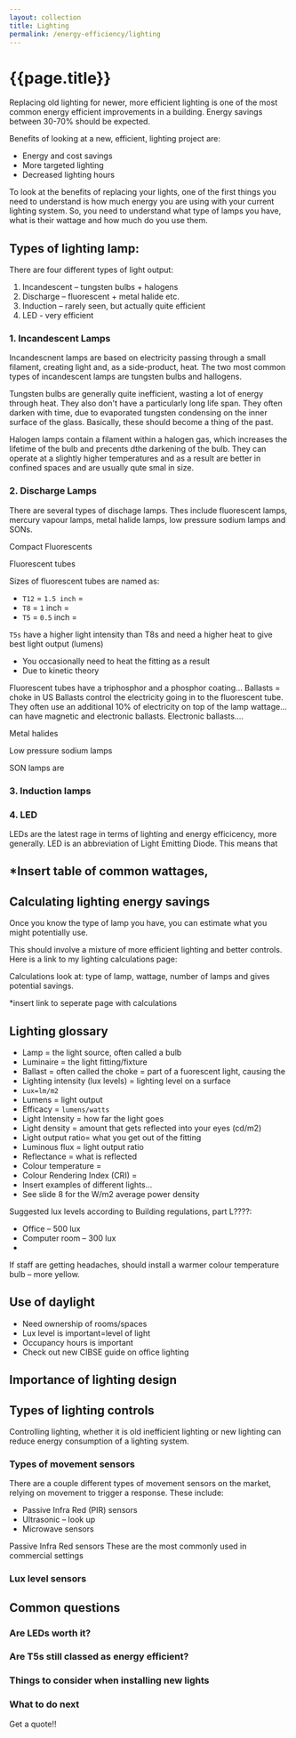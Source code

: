 ```yaml
---
layout: collection
title: Lighting
permalink: /energy-efficiency/lighting
---
```


# {{page.title}}

Replacing old lighting for newer, more efficient lighting is one of the most common energy efficient improvements in a building. Energy savings between 30-70% should be expected.

Benefits of looking at a new, efficient, lighting project are:

-	Energy and cost savings
-	More targeted lighting
-	Decreased lighting hours

To look at the benefits of replacing your lights, one of the first things you need to understand is how much energy you are using with your current lighting system. So, you need to understand what type of lamps you have, what is their wattage and how much do you use them.

## Types of lighting lamp:

There are four different types of light output:

1.	Incandescent – tungsten bulbs + halogens
2.	Discharge – fluorescent + metal halide etc.
3.	Induction – rarely seen, but actually quite efficient
4.	LED - very efficient

### 1. Incandescent Lamps

Incandescnent lamps are based on electricity passing through a small filament, creating light and, as a side-product, heat.
The two most common types of incandescent lamps are tungsten bulbs and hallogens.

Tungsten bulbs are generally quite inefficient, wasting a lot of energy through heat. They also don't have a particularly long life span. They often darken with time, due to evaporated tungsten condensing on the inner surface of the glass. Basically, these should become a thing of the past.

Halogen lamps contain a filament within a halogen gas, which increases the lifetime of the bulb and precents dthe darkening of the bulb. They can operate at a slightly higher temperatures and as a result are better in confined spaces and are usually qute smal in size.

### 2. Discharge Lamps

There are several types of dischage lamps. Thes include fluorescent lamps, mercury vapour lamps, metal halide lamps, low pressure sodium lamps and SONs.

Compact Fluorescents

Fluorescent tubes

Sizes of fluorescent tubes are named as:
-	`T12` = `1.5 inch` = 
-	`T8` = `1` inch = 
-	`T5` = `0.5` inch = 

`T5s` have a higher light intensity than T8s and need a higher heat to give best light output (lumens)
-	You occasionally need to heat the fitting as a result
-	Due to kinetic theory

Fluorescent tubes have a triphosphor and a phosphor coating…
Ballasts = choke in US 
Ballasts control the electricity going in to the fluorescent tube. They often use an additional 10% of electricity on top of the lamp wattage...    can have magnetic and electronic ballasts. Electronic ballasts....


Metal halides

Low pressure sodium lamps

SON lamps are

### 3. Induction lamps

### 4. LED

LEDs are the latest rage in terms of lighting and energy efficicency, more generally.
LED is an abbreviation of Light Emitting Diode. This means that 

## *Insert table of common wattages, 

## Calculating lighting energy savings

Once you know the type of lamp you have, you can estimate what you might potentially use. 

This should involve a mixture of more efficient lighting and better controls.
Here is a link to my lighting calculations page:

Calculations look at: type of lamp, wattage, number of lamps and gives potential savings.

*insert link to seperate page with calculations

## Lighting glossary

* Lamp = the light source, often called a bulb
* Luminaire = the light fitting/fixture
* Ballast = often called the choke = part of a fuorescent light, causing the
* Lighting intensity (lux levels) = lighting level on a surface
*   `Lux=lm/m2`
* Lumens = light output
* Efficacy = `lumens/watts`
* Light Intensity = how far the light goes
* Light density = amount that gets reflected into your eyes (cd/m2)
* Light output ratio= what you get out of the fitting
* Luminous flux = light output ratio
* Reflectance = what is reflected
* Colour temperature = 
* Colour Rendering Index (CRI) = 
* Insert examples of different lights…
* See slide 8 for the W/m2 average power density

Suggested lux levels according to Building regulations, part L????:
-	Office – 500 lux
-	Computer room – 300 lux
-	
If staff are getting headaches, should install a warmer colour temperature bulb – more yellow.

## Use of daylight

-	Need ownership of rooms/spaces
-	Lux level is important=level of light
-	Occupancy hours is important
-	Check out new CIBSE guide on office lighting

## Importance of lighting design

## Types of lighting controls

Controlling lighting, whether it is old inefficient lighting or new lighting can reduce energy consumption of a lighting system.


### Types of movement sensors

There are a couple different types of movement sensors on the market, relying on movement to trigger a response. These include:
-	Passive Infra Red (PIR) sensors
-	Ultrasonic – look up
-	Microwave sensors

Passive Infra Red sensors
These are the most commonly used in commercial settings

### Lux level sensors

## Common questions

### Are LEDs worth it?

### Are T5s still classed as energy efficient?

### Things to consider when installing new lights

### What to do next

Get a quote!!



